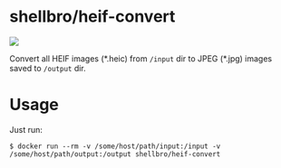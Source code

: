 # shellbro/heif-convert

[![](https://img.shields.io/docker/cloud/build/shellbro/heif-convert)](https://hub.docker.com/r/shellbro/heif-convert/)

Convert all HEIF images (&ast;.heic) from `/input` dir to JPEG (&ast;.jpg)
images saved to `/output` dir.

# Usage

Just run:

```
$ docker run --rm -v /some/host/path/input:/input -v /some/host/path/output:/output shellbro/heif-convert
```
